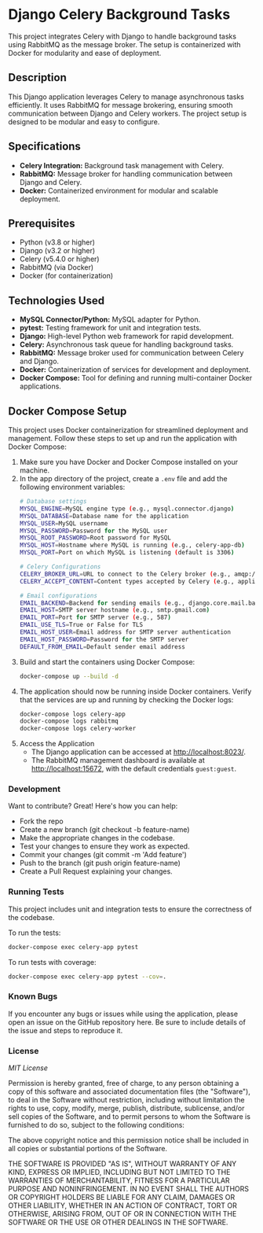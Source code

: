 # Django Celery Background Tasks

This project integrates Celery with Django to handle background tasks using RabbitMQ as the message broker. The setup is containerized with Docker for modularity and ease of deployment.

## Description

This Django application leverages Celery to manage asynchronous tasks efficiently. It uses RabbitMQ for message brokering, ensuring smooth communication between Django and Celery workers. The project setup is designed to be modular and easy to configure.

## Specifications

- **Celery Integration:** Background task management with Celery.
- **RabbitMQ:** Message broker for handling communication between Django and Celery.
- **Docker:** Containerized environment for modular and scalable deployment.

## Prerequisites

- Python (v3.8 or higher)
- Django (v3.2 or higher)
- Celery (v5.4.0 or higher)
- RabbitMQ (via Docker)
- Docker (for containerization)

## Technologies Used

- **MySQL Connector/Python:** MySQL adapter for Python.
- **pytest:** Testing framework for unit and integration tests.
- **Django:** High-level Python web framework for rapid development.
- **Celery:** Asynchronous task queue for handling background tasks.
- **RabbitMQ:** Message broker used for communication between Celery and Django.
- **Docker:** Containerization of services for development and deployment.
- **Docker Compose:** Tool for defining and running multi-container Docker applications.

## Docker Compose Setup

This project uses Docker containerization for streamlined deployment and management. Follow these steps to set up and run the application with Docker Compose:

1. Make sure you have Docker and Docker Compose installed on your machine.
2. In the app directory of the project, create a `.env` file and add the following environment variables:
    ```sh
    # Database settings
    MYSQL_ENGINE=MySQL engine type (e.g., mysql.connector.django)
    MYSQL_DATABASE=Database name for the application
    MYSQL_USER=MySQL username
    MYSQL_PASSWORD=Password for the MySQL user
    MYSQL_ROOT_PASSWORD=Root password for MySQL
    MYSQL_HOST=Hostname where MySQL is running (e.g., celery-app-db)
    MYSQL_PORT=Port on which MySQL is listening (default is 3306)

    # Celery Configurations
    CELERY_BROKER_URL=URL to connect to the Celery broker (e.g., amqp://guest:guest@rabbitmq:5672/)
    CELERY_ACCEPT_CONTENT=Content types accepted by Celery (e.g., application/json,application/x-python-serialize)

    # Email configurations
    EMAIL_BACKEND=Backend for sending emails (e.g., django.core.mail.backends.smtp.EmailBackend)
    EMAIL_HOST=SMTP server hostname (e.g., smtp.gmail.com)
    EMAIL_PORT=Port for SMTP server (e.g., 587)
    EMAIL_USE_TLS=True or False for TLS
    EMAIL_HOST_USER=Email address for SMTP server authentication
    EMAIL_HOST_PASSWORD=Password for the SMTP server
    DEFAULT_FROM_EMAIL=Default sender email address
    ```
3. Build and start the containers using Docker Compose:
    ```sh
    docker-compose up --build -d
    ```
4. The application should now be running inside Docker containers. Verify that the services are up and running by checking the Docker logs:
    ```sh
    docker-compose logs celery-app
    docker-compose logs rabbitmq
    docker-compose logs celery-worker
    ```
5. Access the Application
   - The Django application can be accessed at [http://localhost:8023/](http://localhost:8023/).
   - The RabbitMQ management dashboard is available at [http://localhost:15672](http://localhost:15672), with the default credentials `guest:guest`.

### Development

Want to contribute? Great! Here's how you can help:

- Fork the repo
- Create a new branch (git checkout -b feature-name)
- Make the appropriate changes in the codebase.
- Test your changes to ensure they work as expected.
- Commit your changes (git commit -m 'Add feature')
- Push to the branch (git push origin feature-name)
- Create a Pull Request explaining your changes.

### Running Tests

This project includes unit and integration tests to ensure the correctness of the codebase.

To run the tests:
```sh
docker-compose exec celery-app pytest
```
To run tests with coverage:
```sh
docker-compose exec celery-app pytest --cov=.
```

### Known Bugs

If you encounter any bugs or issues while using the application, please open an issue on the GitHub repository here. Be sure to include details of the issue and steps to reproduce it.

### License

*MIT License*

Permission is hereby granted, free of charge, to any person obtaining a copy of this software and associated documentation files (the "Software"), to deal in the Software without restriction, including without limitation the rights to use, copy, modify, merge, publish, distribute, sublicense, and/or sell copies of the Software, and to permit persons to whom the Software is furnished to do so, subject to the following conditions:

The above copyright notice and this permission notice shall be included in all copies or substantial portions of the Software.

THE SOFTWARE IS PROVIDED "AS IS", WITHOUT WARRANTY OF ANY KIND, EXPRESS OR IMPLIED, INCLUDING BUT NOT LIMITED TO THE WARRANTIES OF MERCHANTABILITY, FITNESS FOR A PARTICULAR PURPOSE AND NONINFRINGEMENT. IN NO EVENT SHALL THE AUTHORS OR COPYRIGHT HOLDERS BE LIABLE FOR ANY CLAIM, DAMAGES OR OTHER LIABILITY, WHETHER IN AN ACTION OF CONTRACT, TORT OR OTHERWISE, ARISING FROM, OUT OF OR IN CONNECTION WITH THE SOFTWARE OR THE USE OR OTHER DEALINGS IN THE SOFTWARE.


